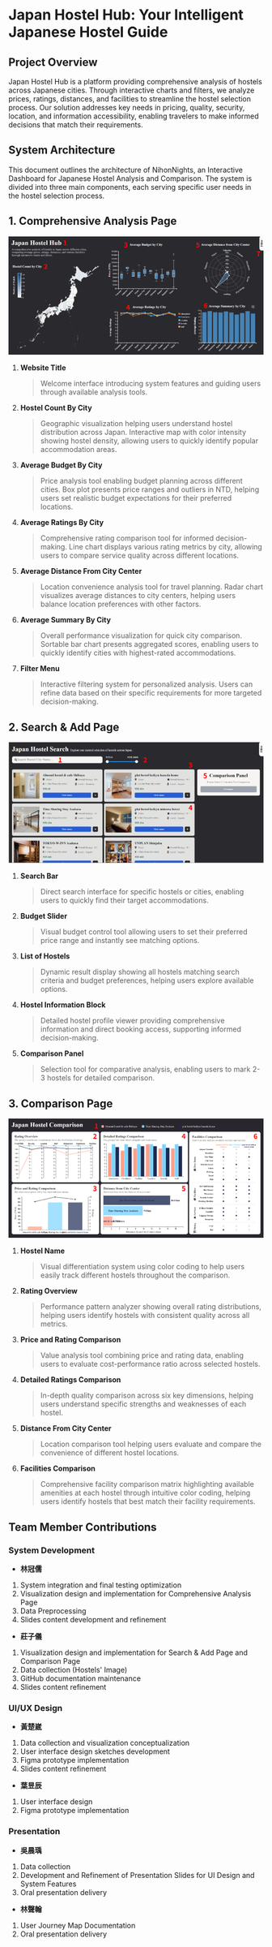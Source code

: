 # Japan Hostel Hub: Your Intelligent Japanese Hostel Guide
## Project Overview
Japan Hostel Hub is a platform providing comprehensive analysis of hostels across Japanese cities. Through interactive charts and filters, we analyze prices, ratings, distances, and facilities to streamline the hostel selection process. Our solution addresses key needs in pricing, quality, security, location, and information accessibility, enabling travelers to make informed decisions that match their requirements.
## System Architecture
This document outlines the architecture of NihonNights, an Interactive Dashboard for Japanese Hostel Analysis and Comparison. The system is divided into three main components, each serving specific user needs in the hostel selection process.
## 1. Comprehensive Analysis Page
![Comprehensive Analysis Page](./Logo/Comprehensive_Analysis_Page.png) 
1. **Website Title**
    > Welcome interface introducing system features and guiding users through available analysis tools.

2. **Hostel Count By City**
    > Geographic visualization helping users understand hostel distribution across Japan. Interactive map with color intensity showing hostel density, allowing users to quickly identify popular accommodation areas.

3. **Average Budget By City**
    > Price analysis tool enabling budget planning across different cities. Box plot presents price ranges and outliers in NTD, helping users set realistic budget expectations for their preferred locations.

4. **Average Ratings By City**
    > Comprehensive rating comparison tool for informed decision-making. Line chart displays various rating metrics by city, allowing users to compare service quality across different locations.

5. **Average Distance From City Center**
    > Location convenience analysis tool for travel planning. Radar chart visualizes average distances to city centers, helping users balance location preferences with other factors.

6. **Average Summary By City**
    > Overall performance visualization for quick city comparison. Sortable bar chart presents aggregated scores, enabling users to quickly identify cities with highest-rated accommodations.

7. **Filter Menu**
    > Interactive filtering system for personalized analysis. Users can refine data based on their specific requirements for more targeted decision-making.

    
## 2. Search & Add Page
![Search & Add Page](./Logo/Search_&_Add_Page.png) 
1. **Search Bar**
    > Direct search interface for specific hostels or cities, enabling users to quickly find their target accommodations.

2. **Budget Slider**
    > Visual budget control tool allowing users to set their preferred price range and instantly see matching options.

3. **List of Hostels**
    > Dynamic result display showing all hostels matching search criteria and budget preferences, helping users explore available options.

4. **Hostel Information Block**
    > Detailed hostel profile viewer providing comprehensive information and direct booking access, supporting informed decision-making.

5. **Comparison Panel**
    > Selection tool for comparative analysis, enabling users to mark 2-3 hostels for detailed comparison.

## 3. Comparison Page
![Comparison Page](./Logo/Comparison_Page.png) 
1. **Hostel Name**
    > Visual differentiation system using color coding to help users easily track different hostels throughout the comparison.

2. **Rating Overview**
    > Performance pattern analyzer showing overall rating distributions, helping users identify hostels with consistent quality across all metrics.

3. **Price and Rating Comparison**
    > Value analysis tool combining price and rating data, enabling users to evaluate cost-performance ratio across selected hostels.

4. **Detailed Ratings Comparison**
    > In-depth quality comparison across six key dimensions, helping users understand specific strengths and weaknesses of each hostel.

5. **Distance From City Center**
    > Location comparison tool helping users evaluate and compare the convenience of different hostel locations.

6. **Facilities Comparison**
    > Comprehensive facility comparison matrix highlighting available amenities at each hostel through intuitive color coding, helping users identify hostels that best match their facility requirements.

## Team Member Contributions
### System Development ###
* **林冠儒**
1. System integration and final testing optimization
2. Visualization design and implementation for Comprehensive Analysis Page
3. Data Preprocessing
4. Slides content development and refinement

* **莊子儀**
1. Visualization design and implementation for Search & Add Page and Comparison Page
2. Data collection (Hostels' Image)
3. GitHub documentation maintenance
4. Slides content refinement

### UI/UX Design ###
* **黃楚崴**
1. Data collection and visualization conceptualization
2. User interface design sketches development
3. Figma prototype implementation
4. Slides content refinement

* **葉昱辰**
1. User interface design
2. Figma prototype implementation

### Presentation ###
* **吳晨瑀**
1. Data collection
2. Development and Refinement of Presentation Slides for UI Design and System Features
3. Oral presentation delivery

* **林聲翰**
1. User Journey Map Documentation
2. Oral presentation delivery
